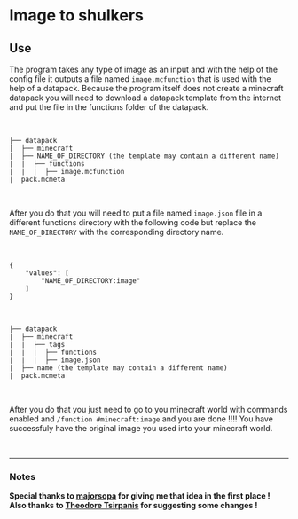 # Image to shulkers

## Use

The program takes any type of image as an input and with the help of the config file it outputs a file named ```image.mcfunction``` that is used with the help of a datapack. Because the program itself does not create a minecraft datapack you will need to download a datapack template from the internet and put the file in the functions folder of the datapack.

<br>

```
├── datapack
|  ├── minecraft
|  ├── NAME_OF_DIRECTORY (the template may contain a different name)
|  |  ├── functions
|  |  |  ├── image.mcfunction
|  pack.mcmeta
```

<br>

After you do that you will need to put a file named ```image.json``` file in a different functions directory with the following code but replace the ```NAME_OF_DIRECTORY``` with the corresponding directory name.

<br>

```
{
    "values": [
        "NAME_OF_DIRECTORY:image"
    ]
}
```

<br>

```
├── datapack
|  ├── minecraft
|  |  ├── tags
|  |  |  ├── functions
|  |  |  ├── image.json
|  ├── name (the template may contain a different name)
|  pack.mcmeta
```

<br>

After you do that you just need to go to you minecraft world with commands enabled and ```/function #minecraft:image``` and you are done !!!! You have successfuly have the original image you used into your minecraft world.

<br>

---

### Notes

**Special thanks to [majorsopa](https://github.com/majorsopa) for giving me that idea in the first place !**
**Also thanks to [Theodore Tsirpanis](https://github.com/teo-tsirpanis) for suggesting some changes !**